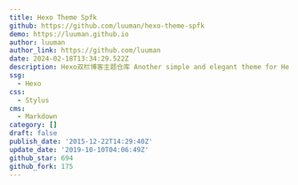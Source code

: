 ```yaml
---
title: Hexo Theme Spfk
github: https://github.com/luuman/hexo-theme-spfk
demo: https://luuman.github.io
author: luuman
author_link: https://github.com/luuman
date: 2024-02-18T13:34:29.522Z
description: Hexo双栏博客主题仓库 Another simple and elegant theme for Hexo.
ssg:
  - Hexo
css:
  - Stylus
cms:
  - Markdown
category: []
draft: false
publish_date: '2015-12-22T14:29:40Z'
update_date: '2019-10-10T04:06:49Z'
github_star: 694
github_fork: 175
---
```

